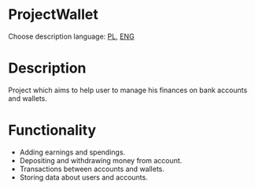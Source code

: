 # ProjectWallet
Choose description language: [PL](https://github.com/M-Szymczyk/ProjektPortfel/blob/workspace/README.pl.md), [ENG](https://github.com/M-Szymczyk/ProjektPortfel/blob/workspace/README.md)

# Description
Project which aims to help user to manage his finances on bank accounts and wallets.

# Functionality 
 - Adding earnings and spendings.
 - Depositing and withdrawing money from account.
 - Transactions between accounts and wallets.
 - Storing data about users and accounts.
